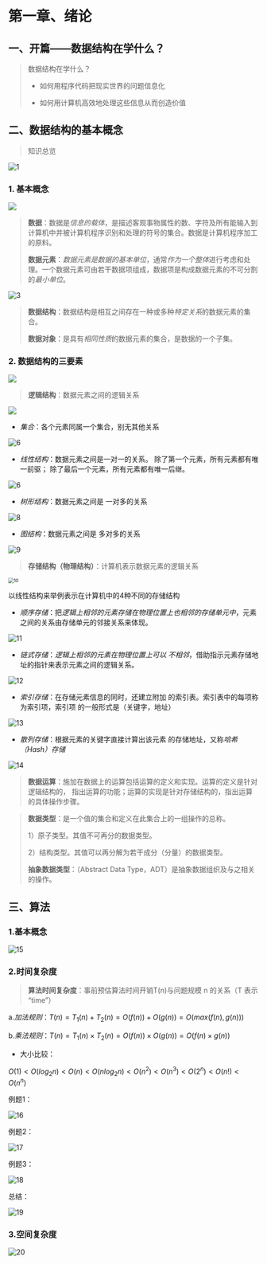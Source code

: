 # 第一章、绪论

## 一、开篇——数据结构在学什么？

>  数据结构在学什么？ 
>
> + 如何用程序代码把现实世界的问题信息化 
>
> + 如何用计算机高效地处理这些信息从而创造价值

## 二、数据结构的基本概念

> 知识总览

![1](https://gitee.com/hot-ah/img/raw/master/data_struct/1/1.png)

### 1. 基本概念

![](https://gitee.com/hot-ah/img/raw/master/data_struct/1/2.png)

> **数据**：数据是*信息的载体*，是描述客观事物属性的数、字符及所有能输入到计算机中并被计算机程序识别和处理的符号的集合。数据是计算机程序加工的原料。
>
> **数据元素**：*数据元素是数据的基本单位*，通常*作为一个整体*进行考虑和处理。一个数据元素可由若干数据项组成，数据项是构成数据元素的不可分割的*最小单位*。

![3](https://gitee.com/hot-ah/img/raw/master/data_struct/1/3.png)

> **数据结构**：数据结构是相互之间存在一种或多种*特定关系*的数据元素的集合。
>
> **数据对象**：是具有*相同性质*的数据元素的集合，是数据的一个子集。

### 2. 数据结构的三要素

![](https://gitee.com/hot-ah/img/raw/master/data_struct/1/4.png)

> **逻辑结构**：数据元素之间的逻辑关系

![](https://gitee.com/hot-ah/img/raw/master/data_struct/1/5.png)

+ *集合*：各个元素同属一个集合，别无其他关系

![6](https://gitee.com/hot-ah/img/raw/master/data_struct/1/6.png)

+ *线性结构*：数据元素之间是一对一的关系。 除了第一个元素，所有元素都有唯一前驱； 除了最后一个元素，所有元素都有唯一后继。

![6](https://gitee.com/hot-ah/img/raw/master/data_struct/1/7.png)

+ *树形结构*：数据元素之间是 一对多的关系

![8](https://gitee.com/hot-ah/img/raw/master/data_struct/1/8.png)

+ *图结构*：数据元素之间是 多对多的关系

![9](https://gitee.com/hot-ah/img/raw/master/data_struct/1/9.png)

> **存储结构（物理结构）**：计算机表示数据元素的逻辑关系

<img src="https://gitee.com/hot-ah/img/raw/master/data_struct/1/10.png" alt="10" style="zoom:67%;" />

以线性结构来举例表示在计算机中的4种不同的存储结构

+ *顺序存储*：把*逻辑上相邻的元素存储在物理位置上也相邻的存储单元中*，元素之间的关系由存储单元的邻接关系来体现。

![11](https://gitee.com/hot-ah/img/raw/master/data_struct/1/11.png)

+ *链式存储*：*逻辑上相邻的元素在物理位置上可以 不相邻*，借助指示元素存储地址的指针来表示元素之间的逻辑关系。

![12](https://gitee.com/hot-ah/img/raw/master/data_struct/1/12.png)

+ *索引存储*：在存储元素信息的同时，还建立附加 的索引表。索引表中的每项称为索引项，索引项 的一般形式是（关键字，地址）

![13](https://gitee.com/hot-ah/img/raw/master/data_struct/1/13.png)

+ *散列存储*：根据元素的关键字直接计算出该元素 的存储地址，又称*哈希（Hash）存储*

![14](https://gitee.com/hot-ah/img/raw/master/data_struct/1/14.png)

> **数据运算**：施加在数据上的运算包括运算的定义和实现。运算的定义是针对逻辑结构的， 指出运算的功能；运算的实现是针对存储结构的，指出运算的具体操作步骤。



> **数据类型**：是一个值的集合和定义在此集合上的一组操作的总称。 
>
> 1）原子类型。其值不可再分的数据类型。
>
> 2）结构类型。其值可以再分解为若干成分（分量）的数据类型。
>
> **抽象数据类型**：（Abstract Data Type，ADT）是抽象数据组织及与之相关的操作。

## 三、算法

### 1.基本概念

![15](https://gitee.com/hot-ah/img/raw/master/data_struct/1/15.png)

### 2.时间复杂度

> **算法时间复杂度**：事前预估算法时间开销T(n)与问题规模 n 的关系（T 表示 “time”）

a.*加法规则*：$T(n) = T_1(n)+T_2(n)=O(f(n))+O(g(n))=O(max(f(n),g(n)))$

b.*乘法规则*：$T(n) = T_1(n)×T_2(n) = O(f(n))×O(g(n)) = O(f(n)×g(n))$

+ 大小比较：

$O(1) < O(log_2n) < O(n) < O(nlog_2n) < O(n^2 ) < O(n^3 ) < O(2^n) < O(n!) < O(n^n)$

例题1：

![16](https://gitee.com/hot-ah/img/raw/master/data_struct/1/16.png)

例题2：

![17](https://gitee.com/hot-ah/img/raw/master/data_struct/1/17.png)

例题3：

![18](https://gitee.com/hot-ah/img/raw/master/data_struct/1/18.png)

总结：

![19](https://gitee.com/hot-ah/img/raw/master/data_struct/1/19.png)

### 3.空间复杂度

![20](https://gitee.com/hot-ah/img/raw/master/data_struct/1/20.png)

